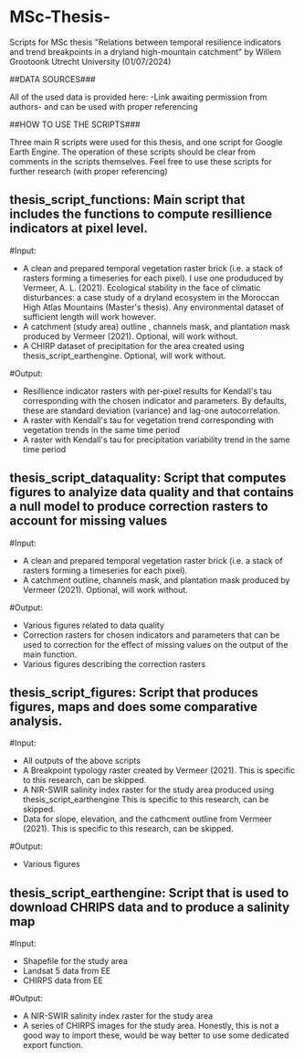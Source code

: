# MSc-Thesis-
Scripts for MSc thesis "Relations between temporal resilience indicators and trend breakpoints in a dryland high-mountain catchment" by Willem Grootoonk
Utrecht University (01/07/2024)

##DATA SOURCES###

All of the used data is provided here: -Link awaiting permission from authors- 
and can be used with proper referencing 

##HOW TO USE THE SCRIPTS###

Three main R scripts were used for this thesis, and one script for Google Earth Engine.
The operation of these scripts should be clear from comments in the scripts themselves. 
Feel free to use these scripts for further research (with proper referencing) 

## thesis_script_functions: Main script that includes the functions to compute resillience indicators at pixel level.
#Input: 
- A clean and prepared temporal vegetation raster brick (i.e. a stack of rasters forming a timeseries for each pixel). I use one produduced by Vermeer, A. L. (2021). Ecological stability in the face of climatic disturbances: a case study of a dryland ecosystem in the Moroccan High Atlas Mountains (Master's thesis). Any environmental dataset of sufficient length will work however.
- A catchment (study area) outline , channels mask, and plantation mask produced by Vermeer (2021). Optional, will work without.
- A CHIRP dataset of precipitation for the area created using thesis_script_earthengine. Optional, will work without.

#Output:
- Resillience indicator rasters with per-pixel results for Kendall's tau corresponding with the chosen indicator and parameters. By defaults, these are standard deviation (variance) and lag-one autocorrelation.
- A raster with Kendall's tau for vegetation trend corresponding with vegetation trends in the same time period
- A raster with Kendall's tau for precipitation variability trend in the same time period

## thesis_script_dataquality: Script that computes figures to analyize data quality and that contains a null model to produce correction rasters to account for missing values 
#Input: 
- A clean and prepared temporal vegetation raster brick (i.e. a stack of rasters forming a timeseries for each pixel).
- A catchment outline, channels mask, and plantation mask produced by Vermeer (2021). Optional, will work without.

#Output:
- Various figures related to data quality
- Correction rasters for chosen indicators and parameters that can be used to correction for the effect of missing values on the output of the main function.
- Various figures describing the correction rasters

## thesis_script_figures: Script that produces figures, maps and does some comparative analysis. 
#Input: 
- All outputs of the above scripts
- A Breakpoint typology raster created by Vermeer (2021). This is specific to this research, can be skipped.
- A NIR-SWIR salinity index raster for the study area produced using thesis_script_earthengine This is specific to this research, can be skipped.
- Data for slope, elevation, and the cathcment outline from Vermeer (2021). This is specific to this research, can be skipped.

#Output:
- Various figures
  
## thesis_script_earthengine: Script that is used to download CHRIPS data and to produce a salinity map 
#Input: 
- Shapefile for the study area
- Landsat 5 data from EE
- CHIRPS data from EE

#Output:
- A NIR-SWIR salinity index raster for the study area
- A series of CHIRPS images for the study area. Honestly, this is not a good way to import these, would be way better to use some dedicated export function.

